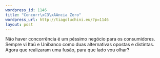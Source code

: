```yaml
--- 
wordpress_id: 1146
title: "Concorr\xC3\xAAncia Zero"
wordpress_url: http://tiagoluchini.eu/?p=1146
layout: post
---
```

Não haver concorrência é um péssimo negócio para os consumidores. Sempre vi Itaú e Unibanco como duas alternativas opostas e distintas. Agora que realizaram uma fusão, para que lado vou olhar?
